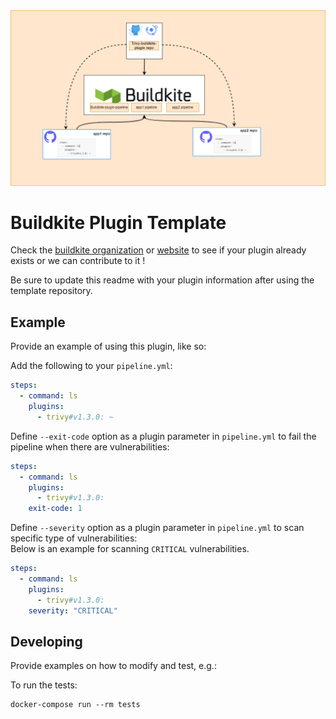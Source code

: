 <dev align="centre">
<img src="buildkiteplugin.png" width="600">
</div>


# Buildkite Plugin Template

Check the [buildkite organization](https://github.com/buildkite-plugins) or [website](https://buildkite.com/plugins) to see if your plugin already exists or we can contribute to it !

Be sure to update this readme with your plugin information after using the template repository.

## Example

Provide an example of using this plugin, like so:

Add the following to your `pipeline.yml`:

```yml
steps:
  - command: ls
    plugins:
      - trivy#v1.3.0: ~
```
Define `--exit-code` option as a plugin parameter in  `pipeline.yml` to fail the pipeline when there are vulnerabilities:

```yml
steps:
  - command: ls
    plugins:
      - trivy#v1.3.0:
	exit-code: 1
```

Define `--severity` option as a plugin parameter in  `pipeline.yml` to scan specific type of vulnerabilities:	
Below is an example for scanning `CRITICAL` vulnerabilities.

```yml
steps:
  - command: ls
    plugins:
      - trivy#v1.3.0:
	severity: "CRITICAL"
```
## Developing

Provide examples on how to modify and test, e.g.:

To run the tests:

```shell
docker-compose run --rm tests
```
